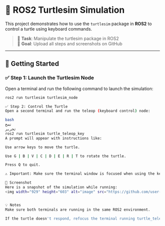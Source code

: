 # 🐢 ROS2 Turtlesim Simulation

This project demonstrates how to use the `turtlesim` package in **ROS2** to control a turtle using keyboard commands.

> 📌 **Task**: Manipulate the turtlesim package in ROS2  
> 📁 **Goal**: Upload all steps and screenshots on GitHub

---

## 🚀 Getting Started

### ✅ Step 1: Launch the Turtlesim Node

Open a terminal and run the following command to launch the simulation:

```bash
ros2 run turtlesim turtlesim_node

✅ Step 2: Control the Turtle
Open a second terminal and run the teleop (keyboard control) node:

bash
نسخ
تحرير
ros2 run turtlesim turtle_teleop_key
A prompt will appear with instructions like:

Use arrow keys to move the turtle.

Use G | B | V | C | D | E | R | T to rotate the turtle.

Press Q to quit.

⚠️ Important: Make sure the terminal window is focused when using the keyboard, not the turtle screen.

📸 Screenshot
Here is a snapshot of the simulation while running:
<img width="929" height="603" alt="image" src="https://github.com/user-attachments/assets/5e933dae-1810-4965-bcd8-b73aa0aefeb9" />


💡 Notes
Make sure both terminals are running in the same ROS2 environment.

If the turtle doesn't respond, refocus the terminal running turtle_teleop_key.




